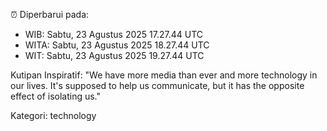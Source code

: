 ⏰ Diperbarui pada:
- WIB: Sabtu, 23 Agustus 2025 17.27.44 UTC
- WITA: Sabtu, 23 Agustus 2025 18.27.44 UTC
- WIT: Sabtu, 23 Agustus 2025 19.27.44 UTC

Kutipan Inspiratif:
"We have more media than ever and more technology in our lives. It's supposed to help us communicate, but it has the opposite effect of isolating us."


Kategori: technology

